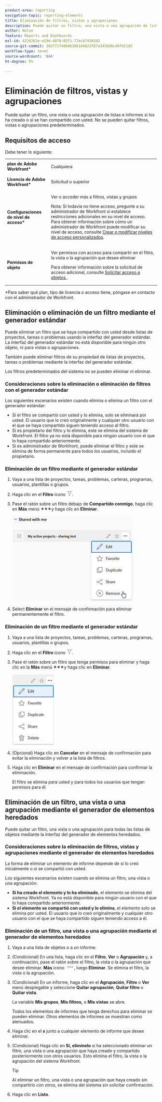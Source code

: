 ```yaml
---
product-area: reporting
navigation-topic: reporting-elements
title: Eliminación de filtros, vistas y agrupaciones
description: Puede quitar un filtro, una vista o una agrupación de listas e informes si los ha creado o si se han compartido con usted. No se pueden quitar filtros, vistas o agrupaciones predeterminados.
author: Nolan
feature: Reports and Dashboards
exl-id: 422d262e-e19d-4070-85f1-77ecb7430342
source-git-commit: 302771f4d64b386149623f87a3436d0c40f421d5
workflow-type: tm+mt
source-wordcount: '844'
ht-degree: 0%

---
```


# Eliminación de filtros, vistas y agrupaciones

Puede quitar un filtro, una vista o una agrupación de listas e informes si los ha creado o si se han compartido con usted. No se pueden quitar filtros, vistas o agrupaciones predeterminados.

## Requisitos de acceso

Debe tener lo siguiente:

<table style="table-layout:auto"> 
 <col> 
 </col> 
 <col> 
 </col> 
 <tbody> 
  <tr> 
   <td role="rowheader"><strong>plan de Adobe Workfront*</strong></td> 
   <td> <p>Cualquiera </p> </td> 
  </tr> 
  <tr> 
   <td role="rowheader"><strong>Licencia de Adobe Workfront*</strong></td> 
   <td> <p>Solicitud o superior</p> </td> 
  </tr> 
  <tr> 
   <td role="rowheader"><strong>Configuraciones de nivel de acceso*</strong></td> 
   <td> <p>Ver o acceder más a filtros, vistas y grupos</p> <p>Nota: Si todavía no tiene acceso, pregunte a su administrador de Workfront si establece restricciones adicionales en su nivel de acceso. Para obtener información sobre cómo un administrador de Workfront puede modificar su nivel de acceso, consulte <a href="../../../administration-and-setup/add-users/configure-and-grant-access/create-modify-access-levels.md" class="MCXref xref">Crear o modificar niveles de acceso personalizados</a>.</p> </td> 
  </tr> 
  <tr> 
   <td role="rowheader"><strong>Permisos de objeto</strong></td> 
   <td> <p>Ver permisos con acceso para compartir en el filtro, la vista o la agrupación que desee eliminar</p> <p>Para obtener información sobre la solicitud de acceso adicional, consulte <a href="../../../workfront-basics/grant-and-request-access-to-objects/request-access.md" class="MCXref xref">Solicitar acceso a objetos </a>.</p> </td> 
  </tr> 
 </tbody> 
</table>

&#42;Para saber qué plan, tipo de licencia o acceso tiene, póngase en contacto con el administrador de Workfront.

## Eliminación o eliminación de un filtro mediante el generador estándar

Puede eliminar un filtro que se haya compartido con usted desde listas de proyectos, tareas o problemas usando la interfaz del generador estándar. La interfaz del generador estándar no está disponible para ningún otro objeto, ni para vistas o agrupaciones.

También puede eliminar filtros de su propiedad de listas de proyectos, tareas o problemas mediante la interfaz del generador estándar.

Los filtros predeterminados del sistema no se pueden eliminar ni eliminar.

### Consideraciones sobre la eliminación o eliminación de filtros con el generador estándar

Los siguientes escenarios existen cuando elimina o elimina un filtro con el generador estándar:

* Si el filtro se compartió con usted y lo elimina, solo se eliminará por usted. El usuario que lo creó originalmente y cualquier otro usuario con el que se haya compartido siguen teniendo acceso al filtro.
* Si es propietario del filtro y lo elimina, este se elimina del sistema de Workfront. El filtro ya no está disponible para ningún usuario con el que lo haya compartido anteriormente.
* Si es administrador de Workfront, puede eliminar el filtro y este se elimina de forma permanente para todos los usuarios, incluido el propietario.

### Eliminación de un filtro mediante el generador estándar

1. Vaya a una lista de proyectos, tareas, problemas, carteras, programas, usuarios, plantillas o grupos.
1. Haga clic en el **Filtro** icono ![Icono de filtro](assets/filter-nwepng.png).
1. Pase el ratón sobre un filtro debajo de **Compartido conmigo**, haga clic en **Más** menú ![Más icono](assets/more-icon-spectrum.png)y haga clic en **Eliminar**.

   ![Quitar filtro](assets/new-filters-more-menu-remove-filter.png)

1. Select **Eliminar** en el mensaje de confirmación para eliminar permanentemente el filtro.

### Eliminación de un filtro mediante el generador estándar

1. Vaya a una lista de proyectos, tareas, problemas, carteras, programas, usuarios, plantillas o grupos.
1. Haga clic en el **Filtro** icono ![Icono de filtro](assets/filter-nwepng.png).
1. Pase el ratón sobre un filtro que tenga permisos para eliminar y haga clic en la **Más** menú ![Más icono](assets/more-icon-spectrum.png)y haga clic en **Eliminar**.

   ![Eliminar filtro](assets/new-filters-more-menu-options-with-delete.png)

1. (Opcional) Haga clic en **Cancelar** en el mensaje de confirmación para evitar la eliminación y volver a la lista de filtros.
1. Haga clic en **Eliminar** en el mensaje de confirmación para confirmar la eliminación.

   El filtro se elimina para usted y para todos los usuarios que tengan permisos para él.

## Eliminación de un filtro, una vista o una agrupación mediante el generador de elementos heredados

Puede quitar un filtro, una vista o una agrupación para todas las listas de objetos mediante la interfaz del generador de elementos heredados.

### Consideraciones sobre la eliminación de filtros, vistas y agrupaciones mediante el generador de elementos heredados

La forma de eliminar un elemento de informe depende de si lo creó inicialmente o si se compartió con usted.

Los siguientes escenarios existen cuando se elimina un filtro, una vista o una agrupación:

* **Si ha creado el elemento y lo ha eliminado**, el elemento se elimina del sistema Workfront. Ya no está disponible para ningún usuario con el que lo haya compartido anteriormente.
* **Si el elemento se compartió con usted y lo elimina**, el elemento solo se elimina por usted. El usuario que lo creó originalmente y cualquier otro usuario con el que se haya compartido siguen teniendo acceso a él.

### Eliminación de un filtro, una vista o una agrupación mediante el generador de elementos heredados

1. Vaya a una lista de objetos o a un informe.
1. (Condicional) En una lista, haga clic en el **Filtro**, **Ver** o **Agrupación** y, a continuación, pase el ratón sobre el filtro, la vista o la agrupación que desee eliminar. **Más** icono ![](assets/more-icon.png), luego **Eliminar**. Se elimina el filtro, la vista o la agrupación.
1. (Condicional) En un informe, haga clic en el **Agrupación**, **Filtro** o **Ver** menú desplegable y seleccione **Quitar agrupación**, **Quitar filtro** o **Quitar vista**.

   La variable **Mis grupos**, **Mis filtros,** o **Mis vistas** se abre.

   Todos los elementos de informes que tenga derechos para eliminar se pueden eliminar. Otros elementos de informes se muestran como atenuados.

1. Haga clic en el **x** junto a cualquier elemento de informe que desee eliminar.
1. (Condicional) Haga clic en **Sí, elimínelo** si ha seleccionado eliminar un filtro, una vista o una agrupación que haya creado y compartido posteriormente con otros usuarios. Esto elimina el filtro, la vista o la agrupación del sistema Workfront.

   >[!TIP]
   >
   >Al eliminar un filtro, una vista o una agrupación que haya creado sin compartirlo con otros, se elimina del sistema sin solicitar confirmación.

1. Haga clic en **Listo**.

